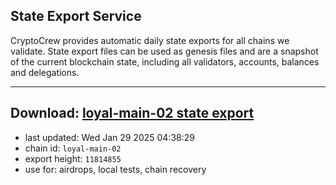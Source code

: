 ## State Export Service
CryptoCrew provides automatic daily state exports for all chains we validate. State export files can be used as genesis files and are a snapshot of the current blockchain state, including all validators, accounts, balances and delegations.

---
**Download: [loyal-main-02 state export](https://dl-eu2.ccvalidators.com/SERVICE/loyal/loyal-main-02_export_11814855.json)**
---

- last updated: Wed Jan 29 2025 04:38:29
- chain id: `loyal-main-02`
- export height: `11814855`
- use for: airdrops, local tests, chain recovery
